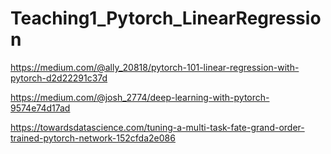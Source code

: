 # Teaching1_Pytorch_LinearRegression

https://medium.com/@ally_20818/pytorch-101-linear-regression-with-pytorch-d2d22291c37d

https://medium.com/@josh_2774/deep-learning-with-pytorch-9574e74d17ad

https://towardsdatascience.com/tuning-a-multi-task-fate-grand-order-trained-pytorch-network-152cfda2e086
